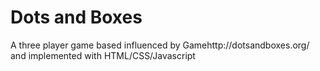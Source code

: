 # Dots and Boxes 
A three player game based influenced by Gamehttp://dotsandboxes.org/ and implemented with HTML/CSS/Javascript
